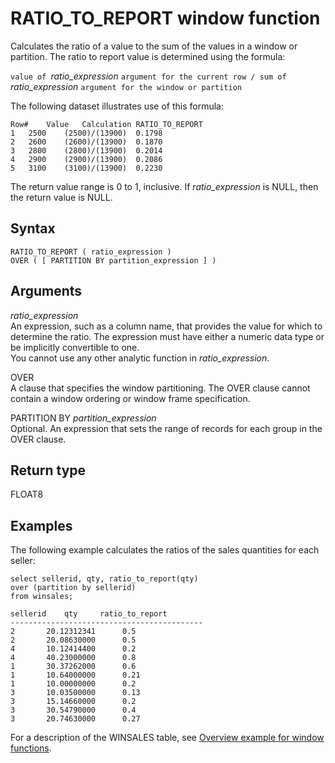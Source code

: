 # RATIO\_TO\_REPORT window function<a name="r_WF_RATIO_TO_REPORT"></a>

Calculates the ratio of a value to the sum of the values in a window or partition\. The ratio to report value is determined using the formula:

`value of `*ratio\_expression* `argument for the current row / sum of` *ratio\_expression* `argument for the window or partition`

The following dataset illustrates use of this formula:

```
Row#	Value	Calculation	RATIO_TO_REPORT
1	2500	(2500)/(13900)	0.1798
2	2600	(2600)/(13900)	0.1870
3	2800	(2800)/(13900)	0.2014
4	2900	(2900)/(13900)	0.2086
5	3100	(3100)/(13900)	0.2230
```

The return value range is 0 to 1, inclusive\. If *ratio\_expression* is NULL, then the return value is NULL\.

## Syntax<a name="r_WF_RATIO_TO_REPORT-synopsis"></a>

```
RATIO_TO_REPORT ( ratio_expression )
OVER ( [ PARTITION BY partition_expression ] )
```

## Arguments<a name="r_WF_RATIO_TO_REPORT-arguments"></a>

*ratio\_expression*   
An expression, such as a column name, that provides the value for which to determine the ratio\. The expression must have either a numeric data type or be implicitly convertible to one\.  
You cannot use any other analytic function in *ratio\_expression*\.

OVER  
A clause that specifies the window partitioning\. The OVER clause cannot contain a window ordering or window frame specification\.

PARTITION BY *partition\_expression*   
Optional\. An expression that sets the range of records for each group in the OVER clause\.

## Return type<a name="r_WF_RATIO_TO_REPORT-return-type"></a>

FLOAT8

## Examples<a name="r_WF_RATIO_TO_REPORT-examples"></a>

The following example calculates the ratios of the sales quantities for each seller:

```
select sellerid, qty, ratio_to_report(qty) 
over (partition by sellerid) 
from winsales;

sellerid	qty		ratio_to_report
-------------------------------------------
2		20.12312341      0.5
2		20.08630000      0.5
4		10.12414400      0.2
4		40.23000000      0.8
1		30.37262000      0.6
1		10.64000000      0.21
1		10.00000000      0.2
3		10.03500000      0.13
3		15.14660000      0.2
3		30.54790000      0.4
3		20.74630000      0.27
```

For a description of the WINSALES table, see [Overview example for window functions](c_Window_functions.md#r_Window_function_example)\.